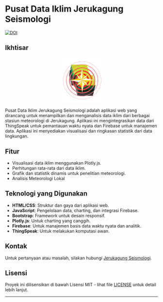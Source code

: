 
# Pusat Data Iklim Jerukagung Seismologi

[![DOI](https://zenodo.org/badge/DOI/10.5281/zenodo.14029028.svg)](https://doi.org/10.5281/zenodo.14029028)

## Ikhtisar

<p align="center">
  <img src="./public/img/logo.png" alt="Logo" width="150"/>
</p>

Pusat Data Iklim Jerukagung Seismologi adalah aplikasi web yang dirancang untuk menampilkan dan menganalisis data iklim dari berbagai stasiun meteorologi di Jerukagung. Aplikasi ini mengintegrasikan data dari ThingSpeak untuk pemantauan waktu nyata dan Firebase untuk manajemen data. Aplikasi ini menyediakan visualisasi dan ringkasan statistik dari data lingkungan.

## Fitur

- Visualisasi data iklim menggunakan Plotly.js.
- Perhitungan rata-rata dari data iklim.
- Grafik dan statistik dinamis untuk penelitian meteorologi.
- Analisis Meteorologi Lokal

## Teknologi yang Digunakan

- **HTML/CSS**: Struktur dan gaya dari aplikasi web.
- **JavaScript**: Pengelolaan data, charting, dan integrasi Firebase.
- **Bootstrap**: Framework untuk desain responsif.
- **Plotly.js**: Untuk charting yang canggih.
- **Firebase**: Untuk manajemen basis data waktu nyata dan analitik.
- **ThingSpeak**: Untuk melakukan komputasi awan.

## Kontak

Untuk pertanyaan atau masalah, silakan hubungi [Jerukagung Seismologi](mailto:evanalifwidhyatma@gmail.com).

## Lisensi

Proyek ini dilisensikan di bawah Lisensi MIT - lihat file [LICENSE](LICENSE) untuk detail lebih lanjut.

---